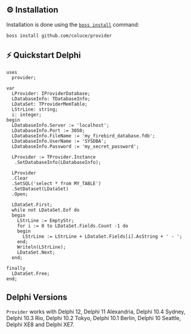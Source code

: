 ## ⚙️ Installation
Installation is done using the [`boss install`](https://github.com/HashLoad/boss) command:
``` sh
boss install github.com/coluce/provider
```

## ⚡️ Quickstart Delphi
```delphi
uses 
  provider;

var
  LProvider: IProviderDatabase;
  LDatabaseInfo: TDatabaseInfo;
  LDataSet: TProviderMemTable; 
  LStrLine: string;  
  i: integer;  
begin
  LDatabaseInfo.Server := 'localhost';
  LDatabaseInfo.Port := 3050;
  LDatabaseInfo.FileName := 'my_firebird_database.fdb';
  LDatabaseInfo.UserName := 'SYSDBA';
  LDatabaseInfo.Password := 'my_secret_password';

  LProvider := TProvider.Instance
   .SetDatabaseInfo(LDatabaseInfo);

  LProvider	
  .Clear
  .SetSQL('select * from MY_TABLE')
  .SetDataset(LDataSet)
  .Open;

  LDataSet.First;
  while not LDataSet.Eof do
  begin
    LStrLine := EmptyStr;
    for i := 0 to LDataSet.Fields.Count -1 do
    begin
      LStrLine := LStrLine + LDataSet.Fields[i].AsString + ' - ';
    end;
    Writeln(LStrLine);
    LDataSet.Next;
  end;

finally
  LDataSet.Free;
end;

```

## Delphi Versions
`Provider` works with Delphi 12, Delphi 11 Alexandria, Delphi 10.4 Sydney, Delphi 10.3 Rio, Delphi 10.2 Tokyo, Delphi 10.1 Berlin, Delphi 10 Seattle, Delphi XE8 and Delphi XE7.